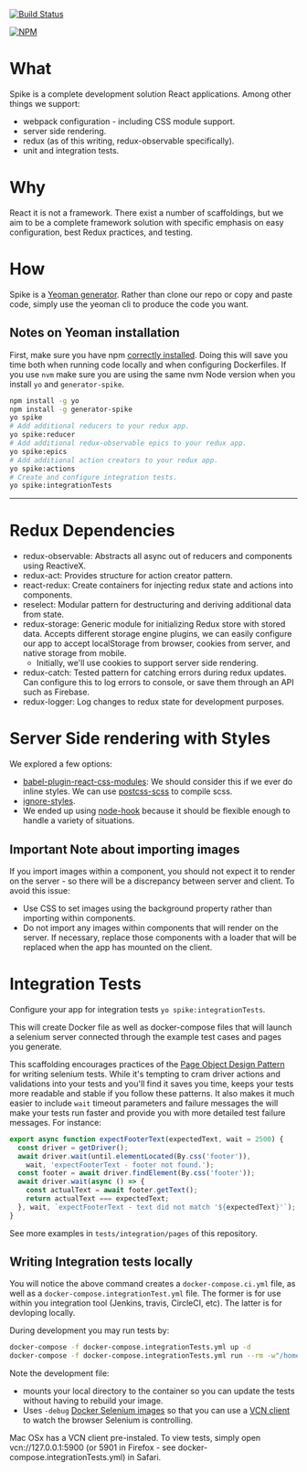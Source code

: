 [![Build Status](https://travis-ci.org/arbolista-dev/generator-spike.svg?branch=develop)](https://travis-ci.org/arbolista-dev/generator-spike)

[![NPM](https://nodei.co/npm/generator-spike.png)](https://npmjs.org/package/generator-spike)

# What

Spike is a complete development solution React applications. Among other things we support:

* webpack configuration - including CSS module support.
* server side rendering.
* redux (as of this writing, redux-observable specifically).
* unit and integration tests.

# Why

React it is not a framework. There exist a number of scaffoldings, but we aim to be a complete framework solution with specific emphasis on easy configuration, best Redux practices, and testing.

# How

Spike is a [Yeoman generator](http://yeoman.io/generators/). Rather than clone our repo or copy and paste code, simply use the yeoman cli to produce the code you want.

## Notes on Yeoman installation

First, make sure you have npm [correctly installed](https://docs.npmjs.com/getting-started/fixing-npm-permissions). Doing this will save you time both when running code locally and when configuring Dockerfiles. If you use `nvm` make sure you are using the same nvm Node version when you install `yo` and `generator-spike`.

```sh
npm install -g yo
npm install -g generator-spike
yo spike
# Add additional reducers to your redux app.
yo spike:reducer
# Add additional redux-observable epics to your redux app.
yo spike:epics
# Add additional action creators to your redux app.
yo spike:actions
# Create and configure integration tests.
yo spike:integrationTests
```
---

# Redux Dependencies

* redux-observable: Abstracts all async out of reducers and components using ReactiveX.
* redux-act: Provides structure for action creator pattern.
* react-redux: Create containers for injecting redux state and actions into components.
* reselect: Modular pattern for destructuring and deriving additional data from state.
* redux-storage: Generic module for initializing Redux store with stored data. Accepts different storage engine plugins, we can easily configure our app to accept localStorage from browser, cookies from server, and native storage from mobile.
  * Initially, we'll use cookies to support server side rendering.
* redux-catch: Tested pattern for catching errors during redux updates. Can configure this to log errors to console, or save them through an API such as Firebase.
* redux-logger: Log changes to redux state for development purposes.

# Server Side rendering with Styles

We explored a few options:

* [babel-plugin-react-css-modules](https://www.npmjs.com/package/babel-plugin-react-css-modules): We should consider this if we ever do inline styles. We can use [postcss-scss](https://www.npmjs.com/package/postcss-scss) to compile scss.
* [ignore-styles](https://www.npmjs.com/package/ignore-styles).
* We ended up using [node-hook](https://www.npmjs.com/package/node-hook) because it should be flexible enough to handle a variety of situations.

## Important Note about importing images

If you import images within a component, you should not expect it to render on the server - so there will be a discrepancy between server and client. To avoid this issue:

* Use CSS to set images using the background property rather than importing within components.
* Do not import any images within components that will render on the server. If necessary, replace those components with a loader that will be replaced when the app has mounted on the client.

# Integration Tests

Configure your app for integration tests `yo spike:integrationTests`.

This will create Docker file as well as docker-compose files that will launch a selenium server connected through the example test cases and pages you generate.

This scaffolding encourages practices of the [Page Object Design Pattern](http://www.seleniumhq.org/docs/06_test_design_considerations.jsp#page-object-design-pattern) for writing selenium tests. While it's tempting to cram driver actions and validations into your tests and you'll find it saves you time, keeps your tests more readable and stable if you follow these patterns. It also makes it much easier to include `wait` timeout parameters and failure messages the will make your tests run faster and provide you with more detailed test failure messages. For instance:

```js
export async function expectFooterText(expectedText, wait = 2500) {
  const driver = getDriver();
  await driver.wait(until.elementLocated(By.css('footer')),
    wait, 'expectFooterText - footer not found.');
  const footer = await driver.findElement(By.css('footer'));
  await driver.wait(async () => {
    const actualText = await footer.getText();
    return actualText === expectedText;
  }, wait, `expectFooterText - text did not match '${expectedText}'`);
}
```

See more examples in `tests/integration/pages` of this repository.

## Writing Integration tests locally

You will notice the above command creates a `docker-compose.ci.yml` file, as well as a `docker-compose.integrationTest.yml` file. The former is for use within you integration tool (Jenkins, travis, CircleCI, etc). The latter is for devloping locally.

During development you may run tests by:

```sh
docker-compose -f docker-compose.integrationTests.yml up -d
docker-compose -f docker-compose.integrationTests.yml run --rm -w"/home/app/code" app npm run test:integration
```

Note the development file:
* mounts your local directory to the container so you can update the tests without having to rebuild your image.
* Uses `-debug` [Docker Selenium images](https://github.com/SeleniumHQ/docker-selenium) so that you can use a [VCN client](http://www.davidtheexpert.com/post.php?id=5) to watch the browser Selenium is controlling.

Mac OSx has a VCN client pre-instaled. To view tests, simply open vcn://127.0.0.1:5900 (or 5901 in Firefox - see docker-compose.integrationTests.yml) in Safari.
